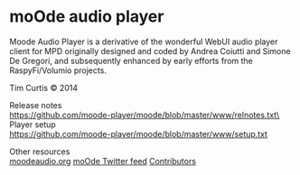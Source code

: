 # moOde audio player

Moode Audio Player is a derivative of the wonderful WebUI audio player client for MPD originally designed and coded by Andrea Coiutti and Simone De Gregori, and subsequently enhanced by early efforts from the RaspyFi/Volumio projects.

Tim Curtis © 2014

Release notes\
https://github.com/moode-player/moode/blob/master/www/relnotes.txt\
Player setup\
https://github.com/moode-player/moode/blob/master/www/setup.txt

Other resources\
[moodeaudio.org](http://moodeaudio.org)
[moOde Twitter feed](http://twitter.com/MoodeAudio)
[Contributors](https://github.com/moode-player/moode/blob/master/www/CONTRIBS.html)
